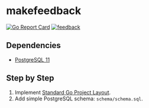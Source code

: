 # makefeedback

[![Go Report Card](https://goreportcard.com/badge/github.com/droxey/makefeedback)](https://goreportcard.com/report/github.com/droxey/makefeedback) [![feedback](https://img.shields.io/badge/dynamic/json.svg?url=https://raw.githubusercontent.com/droxey/makefeedback/master/assets/badge.json&query=$.feedback&label=feedback&colorB=087CB8)](https://github.com/droxey/makefeedback)

## Dependencies

* [PostgreSQL 11](https://postgresapp.com/)

## Step by Step

1. Implement [Standard Go Project Layout](https://github.com/golang-standards/project-layout).
1. Add simple PostgreSQL schema: `schema/schema.sql`.

